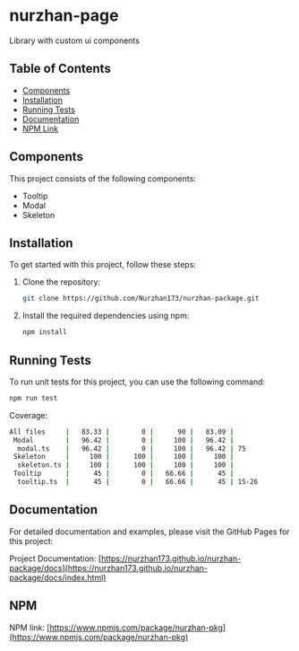 # nurzhan-page

Library with custom ui components

## Table of Contents

- [Components](#components)
- [Installation](#installation)
- [Running Tests](#running-tests)
- [Documentation](#documentation)
- [NPM Link](#npm)


## Components

This project consists of the following components:

- Tooltip
- Modal
- Skeleton

## Installation

To get started with this project, follow these steps:

1. Clone the repository:
   ```sh
   git clone https://github.com/Nurzhan173/nurzhan-package.git
   ```
2. Install the required dependencies using npm:
   ```sh
   npm install
   ```


## Running Tests
To run unit tests for this project, you can use the following command:
```sh
npm run test
```

Coverage:
```sh
All files     |   83.33 |        0 |      90 |   83.09 |
 Modal        |   96.42 |        0 |     100 |   96.42 |
  modal.ts    |   96.42 |        0 |     100 |   96.42 | 75
 Skeleton     |     100 |      100 |     100 |     100 |
  skeleton.ts |     100 |      100 |     100 |     100 |
 Tooltip      |      45 |        0 |   66.66 |      45 |
  tooltip.ts  |      45 |        0 |   66.66 |      45 | 15-26
```

## Documentation
For detailed documentation and examples, please visit the GitHub Pages for this project:

Project Documentation: [https://nurzhan173.github.io/nurzhan-package/docs](https://nurzhan173.github.io/nurzhan-package/docs/index.html)

## NPM
NPM link: [https://www.npmjs.com/package/nurzhan-pkg](https://www.npmjs.com/package/nurzhan-pkg)
